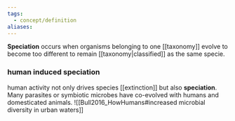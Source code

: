 ```yaml
---
tags:
  - concept/definition
aliases:
---
```

**Speciation** occurs when organisms belonging to one [[taxonomy]] evolve to become too different to remain [[taxonomy|classified]] as the same specie. 
### human induced speciation
human activity not only drives species [[extinction]] but also **speciation**. Many parasites or symbiotic microbes have co-evolved with humans and domesticated animals.
![[Bull2016_HowHumans#increased microbial diversity in urban waters]]
